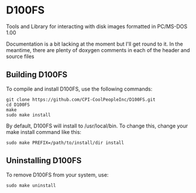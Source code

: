 # D100FS

Tools and Library for interacting with disk images formatted in PC/MS-DOS 1.00

Documentation is a bit lacking at the moment but I'll get round to it. In the meantime, there
are plenty of doxygen comments in each of the header and source files

## Building D100FS

To compile and install D100FS, use the following commands:

```
git clone https://github.com/CPI-CoolPeopleInc/D100FS.git
cd D100FS
make
sudo make install
```

By default, D100FS will install to /usr/local/bin. To change this, change your make install command like this:

```
sudo make PREFIX=/path/to/install/dir install
```

## Uninstalling D100FS

To remove D100FS from your system, use:

```
sudo make uninstall
```

